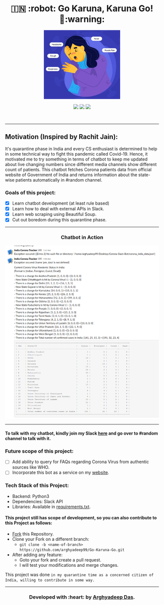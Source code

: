 <h1 align="center">🇮🇳 :robot: Go Karuna, Karuna Go! 🦠:warning: </h1>

<div align="center">

<img src="./logo.jpg" width=250px height=225px/>

<br>

[![](https://img.shields.io/badge/Made_with-Python3-red?style=for-the-badge&logo=python)](https://www.python.org "Python3")
[![](https://img.shields.io/badge/IDE-Visual_Studio_Code-red?style=for-the-badge&logo=visual-studio-code)](https://code.visualstudio.com/  "Visual Studio Code")
[![](https://img.shields.io/badge/Deployed_on-Slack-red?style=for-the-badge&logo=slack)](https://www.slack.com/  "Slack")

<br>

</div>

---

<h2>Motivation (Inspired by Rachit Jain):</h2> 

It's quarantine phase in India and every CS enthusiast is determined to help in some technical way to fight this pandemic called Covid-19. Hence, it motivated me to try something in terms of chatbot to keep me updated about live changing numbers since different media channels show different count of patients. This chatbot fetches Corona patients data from official website of Government of India and returns information about the state-wise patients automatically in #random channel. 

### Goals of this project:

* [x] Learn chatbot development (at least rule based)
* [x] Learn how to deal with external APIs in Slack. 
* [x] Learn web scraping using Beautiful Soup. 
* [x] Cut out boredom during this quarantine phase. 

---

<h3 align="center">Chatbot in Action</h3>

<div align="center">
<img src="./ss.png"/>
<br>
</div>

---
#### To talk with my chatbot, kindly join my Slack [here](https://join.slack.com/t/arghyadeep/shared_invite/zt-ctlwd1oh-OCSpzwTsbSoEJZ1gWhm5Qw) and go over to #random channel to talk with it. 

### Future scope of this project:

* [ ] Add ability to query for FAQs regarding Corona Virus from authentic sources like WHO. 
* [ ] Incorporate this bot as a service on my [website](https://arghyadeep99.github.io).  

### Tech Stack of this Project:

* Backend: Python3
* Dependencies: Slack API
* Libraries: Available in [requirements.txt](https://github.com/arghyadeep99/Go-Karuna-Go/blob/master/requirements.txt).


#### This project still has scope of development, so you can also contribute to this Project as follows:
* [Fork](https://github.com/arghyadeep99/Go-Karuna-Go) this Repository.
* Clone your Fork on a different branch:
	* `git clone -b <name-of-branch> https://github.com/arghyadeep99/Go-Karuna-Go.git`
* After adding any feature:
	* Goto your fork and create a pull request.
	* I will test your modifications and merge changes.

This project was done `in my quarantine time as a concerned citizen of India, willing to contribute in some way.`

---
<h3 align="center"><b>Developed with :heart: by <a href="https://github.com/arghyadeep99">Arghyadeep Das</a>.</b></h1>
